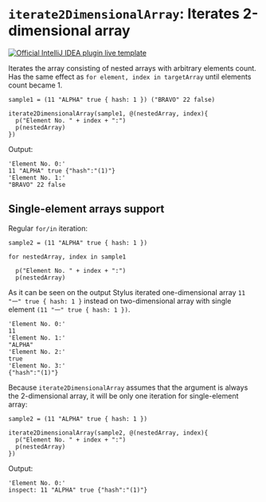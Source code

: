 # `iterate2DimensionalArray`: Iterates 2-dimensional array

[![Official IntelliJ IDEA plugin live template](https://img.shields.io/badge/IntelliJ_IDEA_Live_Template-iterate2DimensionalArray-blue.svg?style=flat)](https://plugins.jetbrains.com/plugin/17677-yamato-daiwa-frontend)

Iterates the array consisting of nested arrays with arbitrary elements count.
Has the same effect as `for element, index in targetArray` until elements count became 1.

```stylus
sample1 = (11 "ALPHA" true { hash: 1 }) ("BRAVO" 22 false)

iterate2DimensionalArray(sample1, @(nestedArray, index){
  p("Element No. " + index + ":")
  p(nestedArray)
})
```

Output: 

```
'Element No. 0:'
11 "ALPHA" true {"hash":"(1)"}
'Element No. 1:'
"BRAVO" 22 false
```

## Single-element arrays support

Regular `for/in` iteration:

```stylus
sample2 = (11 "ALPHA" true { hash: 1 })

for nestedArray, index in sample1
  
  p("Element No. " + index + ":")
  p(nestedArray)
```

As it can be seen on the output Stylus iterated one-dimensional array `11 "一" true { hash: 1 }` instead on two-dimensional
array with single element `(11 "一" true { hash: 1 })`.

```
'Element No. 0:'
11
'Element No. 1:'
"ALPHA"
'Element No. 2:'
true
'Element No. 3:'
{"hash":"(1)"}
```

Because `iterate2DimensionalArray` assumes that the argument is always the 2-dimensional array, it will be only one
iteration for single-element array:

```stylus
sample2 = (11 "ALPHA" true { hash: 1 })

iterate2DimensionalArray(sample2, @(nestedArray, index){
  p("Element No. " + index + ":")
  p(nestedArray)
})
```

Output:

```
'Element No. 0:'
inspect: 11 "ALPHA" true {"hash":"(1)"}
```
